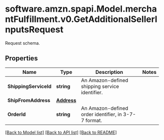 # software.amzn.spapi.Model.merchantFulfillment.v0.GetAdditionalSellerInputsRequest
Request schema.

## Properties

Name | Type | Description | Notes
------------ | ------------- | ------------- | -------------
**ShippingServiceId** | **string** | An Amazon-defined shipping service identifier. | 
**ShipFromAddress** | [**Address**](Address.md) |  | 
**OrderId** | **string** | An Amazon-defined order identifier, in 3-7-7 format. | 

[[Back to Model list]](../README.md#documentation-for-models) [[Back to API list]](../README.md#documentation-for-api-endpoints) [[Back to README]](../README.md)

